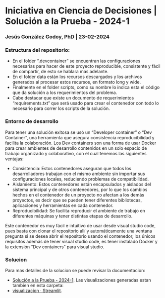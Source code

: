 # Iniciativa en Ciencia de Decisiones | Solución a la Prueba - 2024-1
### Jesús González Godoy, PhD | 23-02-2024

### Estructura del repositorio:
- En el folder “.devcontainer” se encuentran las configuraciones necesarias para hacer de este proyecto reproducible, consistente y fácil de compartir, de esto se hablara mas adelante.
- En el folder data están los recursos descargados y los archivos generados al procesar estos recursos, en formato long y wide.
- Finalmente en el folder scripts, como su nombre lo indica esta el código que da solución a los requerimientos del problema.
- Cabe destacar que existe un documento de requerimientos “requirements.txt” que será usado para crear el contenedor con todo lo necesario para correr los scripts de la solución.

### Entorno de desarrollo
Para tener una solución exitosa se usó un “Developer container” o “Dev Container”, una herramienta que asegura consistencia reproducibilidad y facilita la colaboración. Los Dev containers son una forma de usar Docker para crear ambientes de desarrollo contenidos en un solo espacio de trabajo organizado y colaborativo, con el cual tenemos las siguientes ventajas:
- Consistencia: Estos contenedores aseguran que todos los desarrolladores trabajan con el mismo ambiente sin importar sus configuraciones locales, reduciendo problemas de compatibilidad.
- Aislamiento: Estos contenedores están encapsulados y aislados del sistema principal y de otros contenedores, por lo que los cambios hechos en el contenedor de un proyecto no afectan a los demás proyectos, es decir que se pueden tener diferentes bibliotecas, aplicaciones y herramientas en cada contenedor.
- Reproducibilidad: Se facilita reproducir el ambiente de trabajo en diferentes máquinas y tener distintas etapas de desarrollo.

Este contenedor es muy fácil e intuitivo de usar desde visual studio code, pues basta con clonar el repositorio allí y automáticamente una ventana pregunta si se desea abrir el repositorio usando el contenedor, los únicos requisitos además de tener visual studio code, es tener instalado Docker y la extensión “Dev containers” para visual studio.

### Solucion
Para mas detalles de la solucion se puede revisar la documentacion:
- [Solución a la Prueba - 2024-1](https://github.com/JesusGonzalezMX/prueba_2024_1_solucion/blob/main/docs/documentacion.pdf).
Las visualizaciones generadas estan tambien en esta carpeta:
- [visualizacion · Streamlit](https://github.com/JesusGonzalezMX/prueba_2024_1_solucion/blob/main/docs/visualizacion.pdf).


